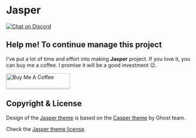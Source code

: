 # Jasper

[![Chat on Discord](https://i.imgur.com/eGve1kc.png)](https://discordapp.com/invite/JKpSUQQ)

## Help me! To continue manage this project

I've put a lot of time and effort into making **Jasper** project. If you love it, you can buy me a coffee. I promise it will be a good investment 😉.

<a href="https://www.buymeacoffee.com/mittalyashu" target="_blank"><img src="https://www.buymeacoffee.com/assets/img/custom_images/orange_img.png" alt="Buy Me A Coffee" style="height: 41px !important;width: 174px !important;box-shadow: 0px 3px 2px 0px rgba(190, 190, 190, 0.5) !important;-webkit-box-shadow: 0px 3px 2px 0px rgba(190, 190, 190, 0.5) !important;" ></a>

## Copyright & License

Design of the [Jasper theme](https://gitlab.com/mittalyashu/jasper) is based on the [Casper theme](https://github.com/TryGhost/Casper/blob/master/LICENSE) by Ghost team.

Check the [Jasper theme license](https://gitlab.com/mittalyashu/jasper/blob/master/LICENSE).